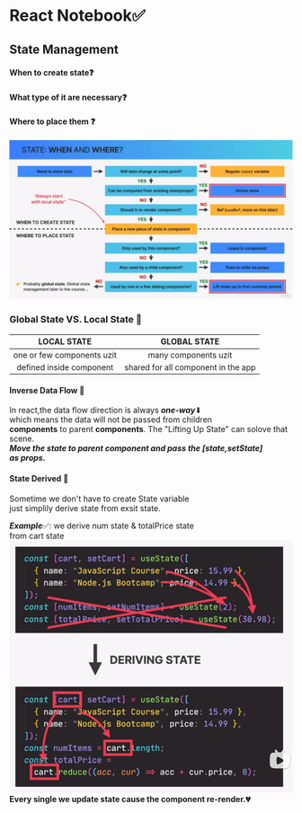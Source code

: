 # React Notebook✅

## State Management

#### When to create state❓

#### What type of it are necessary❓

#### Where to place them ❓

![Alt Answers](image.png)

### Global State VS. Local State 🤔

|        LOCAL STATE         |            GLOBAL STATE             |
| :------------------------: | :---------------------------------: |
| one or few components uzit |        many components uzit         |
|  defined inside component  | shared for all component in the app |

#### Inverse Data Flow 🤔

In react,the data flow direction is always **_one-way_**⬇  
which means the data will not be passed from children  
**components** to parent **components**.
The "Lifting Up State" can solove that scene.  
**_Move the state to parent component and pass the [state,setState]  
as props._**

#### State Derived 🤔

Sometime we don't have to create State variable  
just simplily derive state from exsit state.

**_Example_**✅: we derive num state & totalPrice state  
from cart state
![Alt text](image-1.png)  
**Every single we update state cause the component re-render.💔**
